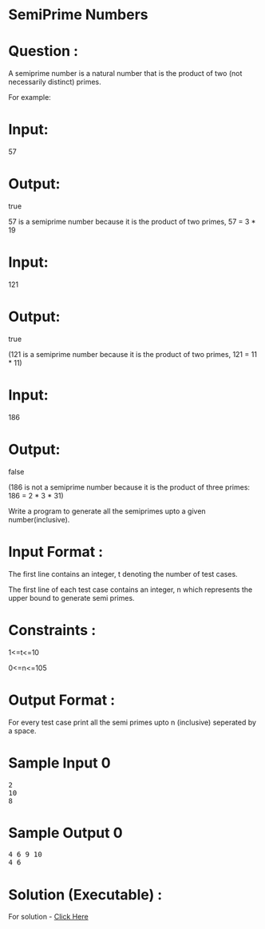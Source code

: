 # SemiPrime Numbers

# Question :
A semiprime number is a natural number that is the product of two (not necessarily distinct) primes.

For example:

# Input: 
57

# Output: 
true

57 is a semiprime number because it is the product of two primes, 57 = 3 * 19

# Input: 
121

# Output: 
true

(121 is a semiprime number because it is the product of two primes, 121 = 11 * 11)

# Input:
186

# Output:
false

(186 is not a semiprime number because it is the product of three primes: 186 = 2 * 3 * 31)

Write a program to generate all the semiprimes upto a given number(inclusive).

# Input Format :

The first line contains an integer, t denoting the number of test cases.

The first line of each test case contains an integer, n which represents the upper bound to generate semi primes.

# Constraints :
1<=t<=10

0<=n<=105

# Output Format :
For every test case print all the semi primes upto n (inclusive) seperated by a space.

# Sample Input 0
<pre>
2
10
8
</pre>

# Sample Output 0
<pre>
4 6 9 10
4 6
</pre>

# Solution (Executable) :
For solution - [Click Here](https://onecompiler.com/python/3wvqnr5ju)
